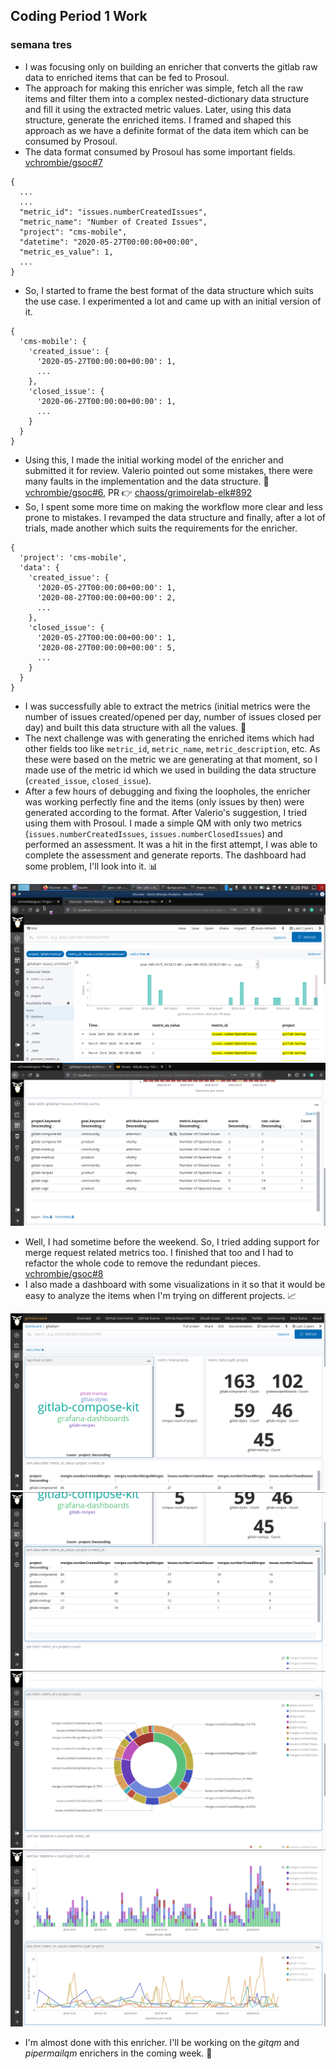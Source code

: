 ## Coding Period 1 Work

### semana tres

- I was focusing only on building an enricher that converts the gitlab raw data to enriched items that can be fed to Prosoul.
- The approach for making this enricher was simple, fetch all the raw items and filter them into a complex nested-dictionary data structure and fill it using the extracted metric values. Later, using this data structure, generate the enriched items. I framed and shaped this approach as we have a definite format of the data item which can be consumed by Prosoul.
- The data format consumed by Prosoul has some important fields. [vchrombie/gsoc#7](https://github.com/vchrombie/gsoc/issues/7)
```
{
  ...
  ...
  "metric_id": "issues.numberCreatedIssues",
  "metric_name": "Number of Created Issues",
  "project": "cms-mobile",
  "datetime": "2020-05-27T00:00:00+00:00",
  "metric_es_value": 1,
  ...
}
```
- So, I started to frame the best format of the data structure which suits the use case. I experimented a lot and came up with an initial version of it.
```
{
  'cms-mobile': {
    'created_issue': {
      '2020-05-27T00:00:00+00:00': 1,
      ...
    },
    'closed_issue': {
      '2020-06-27T00:00:00+00:00': 1,
      ...
    }
  }
}
```
- Using this, I made the initial working model of the enricher and submitted it for review. Valerio pointed out some mistakes, there were many faults in the implementation and the data structure. :space_invader: [vchrombie/gsoc#6](https://github.com/vchrombie/gsoc/issues/6), PR :point_right: [chaoss/grimoirelab-elk#892](https://github.com/chaoss/grimoirelab-elk/pull/892)
- So, I spent some more time on making the workflow more clear and less prone to mistakes. I revamped the data structure and finally, after a lot of trials, made another which suits the requirements for the enricher.
```
{
  'project': 'cms-mobile',
  'data': {
    'created_issue': {
      '2020-05-27T00:00:00+00:00': 1,
      '2020-08-27T00:00:00+00:00': 2,
      ...
    },
    'closed_issue': {
      '2020-05-27T00:00:00+00:00': 1,
      '2020-08-27T00:00:00+00:00': 5,
      ...
    }
  }
}
```
- I was successfully able to extract the metrics (initial metrics were the number of issues created/opened per day, number of issues closed per day) and built this data structure with all the values. :confetti_ball:
- The next challenge was with generating the enriched items which had other fields too like `metric_id`, `metric_name`, `metric_description`, etc. As these were based on the metric we are generating at that moment, so I made use of the metric id which we used in building the data structure (`created_issue`, `closed_issue`).
- After a few hours of debugging and fixing the loopholes, the enricher was working perfectly fine and the items (only issues by then) were generated according to the format. After Valerio's suggestion, I tried using them with Prosoul. I made a simple QM with only two metrics (`issues.numberCreatedIssues`, `issues.numberClosedIssues`) and performed an assessment. It was a hit in the first attempt, I was able to complete the assessment and generate reports. The dashboard had some problem, I'll look into it. :bar_chart:

![index-discover](./index-discover.png)
![prosoul-assessments-results](./prosoul-assessments-results.png)

- Well, I had sometime before the weekend. So, I tried adding support for merge request related metrics too. I finished that too and I had to refactor the whole code to remove the redundant pieces. [vchrombie/gsoc#8](https://github.com/vchrombie/gsoc/issues/8)
- I also made a dashboard with some visualizations in it so that it would be easy to analyze the items when I'm trying on different projects. :chart_with_upwards_trend:

![dashboard-1](./dashboard-1.png)
![dashboard-2](./dashboard-2.png)
![dashboard-3](./dashboard-3.png)
![dashboard-4](./dashboard-4.png)

- I'm almost done with this enricher. I'll be working on the _gitqm_ and _pipermailqm_ enrichers in the coming week. :man_dancing:
